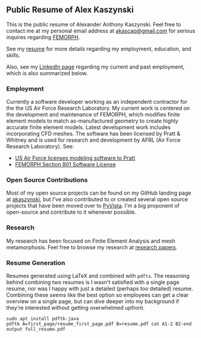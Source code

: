 ## Public Resume of Alex Kaszynski

This is the public resume of Alexander Anthony Kaszynski.  Feel free
to contact me at my personal email address at <akascap@gmail.com> for
serious inquires regarding [FEMORPH](https://www.aerospacetestinginternational.com/news/software/us-air-force-licenses-modeling-software-to-pratt.html).

See my [resume](https://akaszynski.github.io/resume/) for more details
regarding my employment, education, and skills.

Also, see my [LinkedIn page](https://www.linkedin.com/in/alex-kaszynski-1319b1217/)
regarding my current and past employment, which is also summarized below.


### Employment
Currently a software developer working as an independent contractor for the the
US Air Force Research Laboratory. My current work is centered on the
development and maintenance of FEMORPH, which modifies finite element models to
match as-manufactured geometry to create highly accurate finite element
models. Latest development work includes incorporating CFD meshes. The software
has been licensed by Pratt & Whitney and is used for research and development
by AFRL (Air Force Research Laboratory).  See:

- [US Air Force licenses modeling software to Pratt](https://www.aerospacetestinginternational.com/news/software/us-air-force-licenses-modeling-software-to-pratt.html)
- [FEMORPH Section 801 Software License](https://federallabs.org/successes/awards/awards-gallery/2019/femorph-section-801-software-license-first-in-department-of)


### Open Source Contributions

Most of my open source projects can be found on my GitHub landing page
at [akaszynski](https://github.com/akaszynski), but I've also
contributed to or created several open source projects that have been
moved over to [PyVista](https://github.com/pyvista).  I'm a big
proponent of open-source and contribute to it whenever possible.


### Research

My research has been focused on Finite Element Analysis and mesh
metamorphosis.  Feel free to browse my research at [research
papers](https://github.com/akaszynski/resume/tree/master/papers).


### Resume Generation

Resumes generated using LaTeX and combined with ``pdftx``. The reasoning behind
combining two resumes is I wasn't satisfied with a single page resume, nor was
I happy with just a detailed (perhaps too detailed) resume. Combining these
seems like the best option so employees can get a clear overview on a single
page, but can dive deeper into my background if they're interested without
getting overwhelmed upfront.

```
sudo apt install pdftk-java
pdftk A=first_page/resume_first_page.pdf B=resume.pdf cat A1-2 B2-end output full_resume.pdf
```
